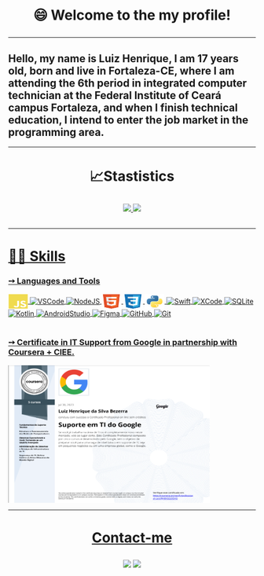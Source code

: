 # <P align="center">😄 Welcome to the my profile!</p>
---
## Hello, my name is Luiz Henrique, I am 17 years old, born and live in Fortaleza-CE, where I am attending the 6th period in integrated computer technician at the Federal Institute of Ceará campus Fortaleza, and when I finish technical education, I intend to enter the job market in the programming area.

---

# <p align="center">📈Stastistics</p>

<div align="center">
  <a href="https://github.com/Luiiz-Henrique">
  <img height="150em" src="https://github-readme-stats.vercel.app/api?username=Luiiz-Henrique&count_private=true&show_icons=true&theme=gruvbox"/>
  <img height="150em" src="https://github-readme-stats.vercel.app/api/top-langs/?username=Luiiz-Henrique&layout=compact&theme=gruvbox"/>
</div>
<br>

---
# 💪🏾 Skills

### ➙ Languages and Tools

<div>
  <img align="center" alt="JavaScript" height="30" width="40" src="https://raw.githubusercontent.com/devicons/devicon/master/icons/javascript/javascript-plain.svg">
  <img align="center" alt="VSCode" height="30" width="40" src="https://cdn.jsdelivr.net/gh/devicons/devicon/icons/vscode/vscode-original.svg" />
  <img align="center" alt="NodeJS" height="30" width="40" src="https://cdn.jsdelivr.net/gh/devicons/devicon/icons/nodejs/nodejs-original.svg" />
  <img align="center" alt="HTML" height="30" width="40" src="https://raw.githubusercontent.com/devicons/devicon/master/icons/html5/html5-original.svg">
  <img align="center" alt="CSS" height="30" width="40" src="https://raw.githubusercontent.com/devicons/devicon/master/icons/css3/css3-original.svg">
  <img align="center" alt="Python" height="30" width="40" src="https://raw.githubusercontent.com/devicons/devicon/master/icons/python/python-original.svg">
  <img align="center" alt="Swift" height="30" width="40" src="https://cdn.jsdelivr.net/gh/devicons/devicon/icons/swift/swift-original.svg" />
  <img align="center" alt="XCode" height="30" width="40" src="https://cdn.jsdelivr.net/gh/devicons/devicon/icons/xcode/xcode-original.svg" />
  <img align="center" alt="SQLite" height="30" width="40" src="https://cdn.jsdelivr.net/gh/devicons/devicon/icons/sqlite/sqlite-original.svg" />
  <img align="center" alt="Kotlin" height="30" width="40" src="https://cdn.jsdelivr.net/gh/devicons/devicon/icons/kotlin/kotlin-original.svg" />
  <img align="center" alt="AndroidStudio" height="30" width="40" src="https://cdn.jsdelivr.net/gh/devicons/devicon/icons/androidstudio/androidstudio-original.svg" />
  <img align="center" alt="Figma" height="30" width="40" src="https://cdn.jsdelivr.net/gh/devicons/devicon/icons/figma/figma-original.svg" />
  <img align="center" alt="GitHub" height="30" width="40" src="https://cdn.jsdelivr.net/gh/devicons/devicon/icons/github/github-original.svg" />
  <img align="center" alt="Git" height="30" width="40" src="https://cdn.jsdelivr.net/gh/devicons/devicon/icons/git/git-original.svg" />
</div>

<br>

### ➙ Certificate in IT Support from Google in partnership with Coursera + CIEE.
<img align="center" alt="Certificado" height="280" width="410" src="https://github.com/Luiiz-Henrique/Luiiz-Henrique/blob/main/Certificado.png" />
<br>


---
    
# <p align="center" >Contact-me</p>
<div align="center">
<a href="https://www.linkedin.com/in/luiz-henrique-411926196/"><img src="https://img.shields.io/badge/linkedin-%230077B5.svg?&style=for-the-badge&logo=linkedin&logoColor=white" target="_blank"></a>
<a src="mailto:luizhenriquesb21@gmail.com"><img src="https://img.shields.io/badge/Gmail-D14836?style=for-the-badge&logo=gmail&logoColor=white"></a>
</div>
